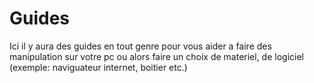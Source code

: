 # Guides

Ici il y aura des guides en tout genre pour vous aider a faire des manipulation sur votre pc
ou alors faire un choix de materiel, de logiciel (exemple: naviguateur internet, boitier etc.)
